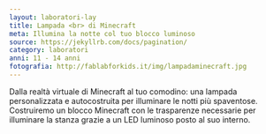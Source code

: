 ```yaml
---
layout: laboratori-lay
title: Lampada <br> di Minecraft
meta: Illumina la notte col tuo blocco luminoso
source: https://jekyllrb.com/docs/pagination/
category: laboratori
anni: 11 - 14 anni
fotografia: http://fablabforkids.it/img/lampadaminecraft.jpg
---
```

Dalla realtà virtuale di Minecraft al tuo comodino: una lampada personalizzata e autocostruita per illuminare le notti più spaventose.
Costruiremo un blocco Minecraft con le trasparenze necessarie per illuminare la stanza grazie a un LED luminoso posto al suo interno.
